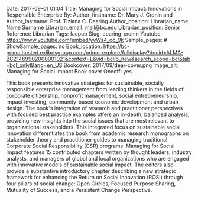 Date: 2017-09-01 01:04
Title: Managing for Social Impact: Innovations in Responsible Enterprise
By:
Author_firstname: Dr. Mary J. Cronin and
Author_lastname: Prof. Tiziana C. Dearing
Author_position: 
Librarian_name: Name Surname
Librarian_email: mail@bc.edu
Librarian_position: Senior Reference Librarian
Tags: facpub
Slug: dearing-cronin
Youtube: https://www.youtube.com/embed/yvWs4_oo_9k
Sample_pages: #
ShowSample_pages: no
Book_location: https://bc-primo.hosted.exlibrisgroup.com/primo-explore/fulldisplay?docid=ALMA-BC21469902000001021&context=L&vid=bclib_new&search_scope=bcl&tab=bcl_only&lang=en_US
Bookcover: 2017/09/dear-cover.png
Image_alt: Managing for Social Impact Book cover
Oneoff: yes

This book presents innovative strategies for sustainable, socially responsible enterprise management from leading thinkers in the fields of corporate citizenship, nonprofit management, social entrepreneurship, impact investing, community-based economic development and urban design. The book's integration of research and practitioner perspectives with focused best practice examples offers an in-depth, balanced analysis, providing new insights into the social issues that are most relevant to organizational stakeholders. This integrated focus on sustainable social innovation differentiates the book from academic research monographs on stakeholder theory and practitioner guides to managing traditional Corporate Social Responsibility (CSR) programs. Managing for Social Impact features 15 contributed chapters written by thought leaders, industry analysts, and managers of global and local organizations who are engaged with innovative models of sustainable social impact. The editors also provide a substantive introductory chapter describing a new strategic framework for enhancing the Return on Social Innovation (ROSI) through four pillars of social change: Open Circles, Focused Purpose Sharing, Mutuality of Success, and a Persistent Change Perspective.